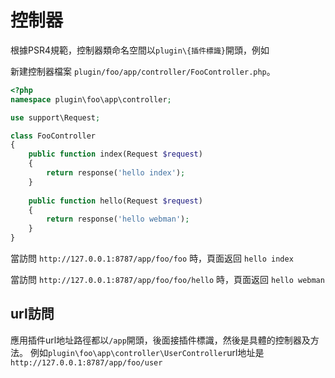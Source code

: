 # 控制器

根據PSR4規範，控制器類命名空間以`plugin\{插件標識}`開頭，例如

新建控制器檔案 `plugin/foo/app/controller/FooController.php`。

```php
<?php
namespace plugin\foo\app\controller;

use support\Request;

class FooController
{
    public function index(Request $request)
    {
        return response('hello index');
    }
    
    public function hello(Request $request)
    {
        return response('hello webman');
    }
}
```

當訪問 `http://127.0.0.1:8787/app/foo/foo` 時，頁面返回 `hello index`

當訪問 `http://127.0.0.1:8787/app/foo/foo/hello` 時，頁面返回 `hello webman`


## url訪問
應用插件url地址路徑都以`/app`開頭，後面接插件標識，然後是具體的控制器及方法。
例如`plugin\foo\app\controller\UserController`url地址是 `http://127.0.0.1:8787/app/foo/user`
